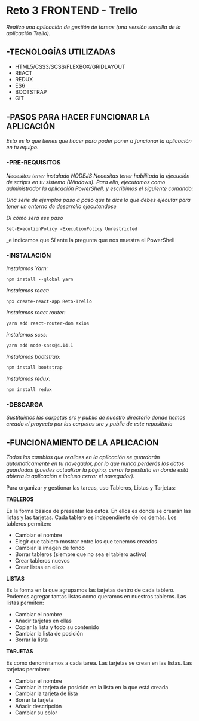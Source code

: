 # Reto 3 FRONTEND - Trello

_Realizo una aplicación de gestión de tareas (una versión sencilla de la aplicación Trello)._

## -TECNOLOGÍAS UTILIZADAS


* HTML5/CSS3/SCSS/FLEXBOX/GRIDLAYOUT
* REACT
* REDUX
* ES6
* BOOTSTRAP
* GIT

## -PASOS PARA HACER FUNCIONAR LA APLICACIÓN

_Esto es lo que tienes que hacer para poder poner a funcionar la aplicación en tu equipo._

### -PRE-REQUISITOS

_Necesitas tener instalado NODEJS_
_Necesitas tener habilitada la ejecución de scripts en tu sistema (Windows). Para ello, ejecutamos como administrador la aplicación PowerShell, y escribimos el siguiente comando:_ 

_Una serie de ejemplos paso a paso que te dice lo que debes ejecutar para tener un entorno de desarrollo ejecutandose_

_Dí cómo será ese paso_
```
Set-ExecutionPolicy -ExecutionPolicy Unrestricted
```
_e indicamos que Sí ante la pregunta que nos muestra el PowerShell
  
### -INSTALACIÓN

_Instalamos Yarn:_
```
npm install --global yarn
```
_Instalamos react:_
```
npx create-react-app Reto-Trello
```
_Instalamos react router:_
```
yarn add react-router-dom axios
```
_instalamos scss:_
```
yarn add node-sass@4.14.1
```
_Instalamos bootstrap:_
```
npm install bootstrap
```
_Instalamos redux:_
```
npm install redux
```

### -DESCARGA

_Sustituimos las carpetas src y public de nuestro directorio donde hemos creado el proyecto por las carpetas src y public de este repositorio_


## -FUNCIONAMIENTO DE LA APLICACION

_Todos los cambios que realices en la aplicación se guardarán automaticamente en tu navegador, por lo que nunca perderás los datos guardados (puedes actualizar la página, cerrar la pestaña en donde está abierta la aplicación e incluso cerrar el navegador)._

Para organizar y gestionar las tareas, uso Tableros, Listas y Tarjetas:

**TABLEROS**

Es la forma básica de presentar los datos. En ellos es donde se crearán las listas y las tarjetas.
Cada tablero es independiente de los demás.
Los tableros permiten:
* Cambiar el nombre
* Elegir que tablero mostrar entre los que tenemos creados
* Cambiar la imagen de fondo
* Borrar tableros (siempre que no sea el tablero activo)
* Crear tableros nuevos
* Crear listas en ellos

**LISTAS**

Es la forma en la que agrupamos las tarjetas dentro de cada tablero. Podemos agregar tantas listas como queramos en nuestros tableros.
Las listas permiten:
* Cambiar el nombre
* Añadir tarjetas en ellas
* Copiar la lista y todo su contenido
* Cambiar la lista de posición
* Borrar la lista

**TARJETAS**

Es como denominamos a cada tarea. Las tarjetas se crean en las listas.
Las tarjetas permiten:
* Cambiar el nombre
* Cambiar la tarjeta de posición en la lista en la que está creada
* Cambiar la tarjeta de lista
* Borrar la tarjeta
* Añadir descripción
* Cambiar su color


